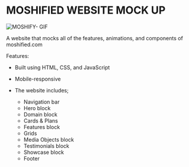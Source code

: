 # MOSHIFIED WEBSITE MOCK UP

![MOSHIFY- GIF](https://user-images.githubusercontent.com/79867856/115053235-877eee80-9ea4-11eb-8ec6-8edcb4647e56.gif)

A website that mocks all of the features, animations, and components of moshified.com

Features:
- Built using HTML, CSS, and JavaScript
- Mobile-responsive
- The website includes;

  * Navigation bar
  * Hero block
  * Domain block
  * Cards & Plans
  * Features block
  * Grids
  * Media Objects block
  * Testimonials block
  * Showcase block
  * Footer
